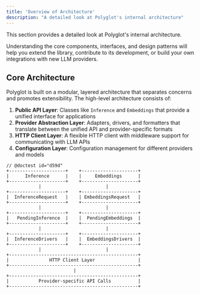```yaml
---
title: 'Overview of Architecture'
description: "A detailed look at Polyglot's internal architecture"
---
```


This section provides a detailed look at Polyglot's internal architecture.

Understanding the core components, interfaces, and design patterns will help
you extend the library, contribute to its development, or build your own
integrations with new LLM providers.


## Core Architecture

Polyglot is built on a modular, layered architecture that separates concerns
and promotes extensibility. The high-level architecture consists of:

1. **Public API Layer**: Classes like `Inference` and `Embeddings` that provide a unified interface for applications
2. **Provider Abstraction Layer**: Adapters, drivers, and formatters that translate between the unified API and provider-specific formats
3. **HTTP Client Layer**: A flexible HTTP client with middleware support for communicating with LLM APIs
4. **Configuration Layer**: Configuration management for different providers and models


```text
// @doctest id="d59d"
+---------------------+    +---------------------+
|      Inference      |    |     Embeddings      |
+---------------------+    +---------------------+
            |                        |
+---------------------+    +---------------------+
|  InferenceRequest   |    | EmbeddingsRequest   |
+---------------------+    +---------------------+
            |                        |
+---------------------+    +---------------------+
|   PendingInference  |    |  PendingEmbeddings  |
+---------------------+    +---------------------+
            |                        |
+---------------------+    +---------------------+
|  InferenceDrivers   |    |  EmbeddingsDrivers  |
+---------------------+    +---------------------+
            |                        |
+------------------------------------------------+
|               HTTP Client Layer                |
+------------------------------------------------+
                         |
+------------------------------------------------+
|           Provider-specific API Calls          |
+------------------------------------------------+
```
